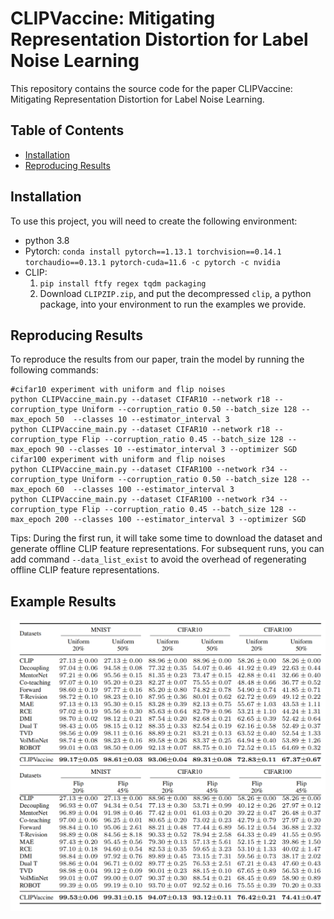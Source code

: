 # CLIPVaccine: Mitigating Representation Distortion for Label Noise Learning
This repository contains the source code for the paper CLIPVaccine: Mitigating Representation Distortion for Label Noise Learning.
## Table of Contents  
- [Installation](#Installation)
- [Reproducing Results](#Reproducing-Results)
## Installation
To use this project, you will need to create the following environment:
- python 3.8
- Pytorch: `conda install pytorch==1.13.1 torchvision==0.14.1 torchaudio==0.13.1 pytorch-cuda=11.6 -c pytorch -c nvidia`
- CLIP:
  1. `pip install ftfy regex tqdm packaging`   
  2. Download `CLIPZIP.zip`, and put the decompressed `clip`, a python package, into your environment to run the examples we provide.
## Reproducing Results
To reproduce the results from our paper, train the model by running the following commands:
```
#cifar10 experiment with uniform and flip noises
python CLIPVaccine_main.py --dataset CIFAR10 --network r18 --corruption_type Uniform --corruption_ratio 0.50 --batch_size 128 --max_epoch 50  --classes 10 --estimator_interval 3 
python CLIPVaccine_main.py --dataset CIFAR10 --network r18 --corruption_type Flip --corruption_ratio 0.45 --batch_size 128 --max_epoch 90 --classes 10 --estimator_interval 3 --optimizer SGD
cifar100 experiment with uniform and flip noises
python CLIPVaccine_main.py --dataset CIFAR100 --network r34 --corruption_type Uniform --corruption_ratio 0.50 --batch_size 128 --max_epoch 60  --classes 100 --estimator_interval 3
python CLIPVaccine_main.py --dataset CIFAR100 --network r34 --corruption_type Flip --corruption_ratio 0.45 --batch_size 128 --max_epoch 200 --classes 100 --estimator_interval 3 --optimizer SGD
```
Tips: During the first run, it will take some time to download the dataset and generate offline CLIP feature representations. For subsequent runs, you can add command `--data_list_exist` to avoid the overhead of regenerating offline CLIP feature representations.
## Example Results
![Example Results](experiment_results.png)

